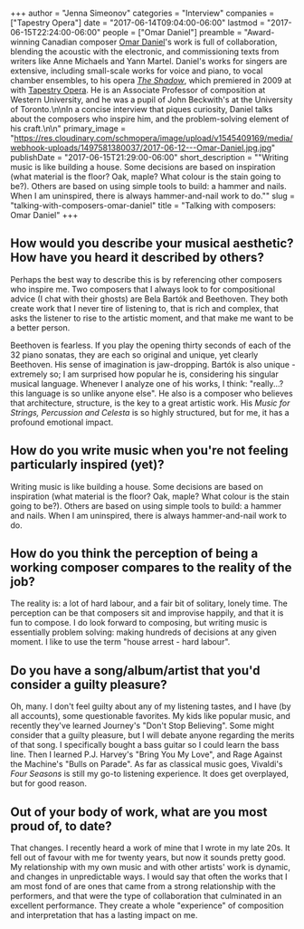 +++
author = "Jenna Simeonov"
categories = "Interview"
companies = ["Tapestry Opera"]
date = "2017-06-14T09:04:00-06:00"
lastmod = "2017-06-15T22:24:00-06:00"
people = ["Omar Daniel"]
preamble = "Award-winning Canadian composer [Omar Daniel](/scene/people/omar-daniel/)'s work is full of collaboration, blending the acoustic with the electronic, and commissioning texts from writers like Anne Michaels and Yann Martel. Daniel's works for singers are extensive, including small-scale works for voice and piano, to vocal chamber ensembles, to his opera [*The Shadow*](https://tapestryopera.com/the-shadow-2009/), which premiered in 2009 at with [Tapestry Opera](/scene/companies/tapestry-opera/). He is an Associate Professor of composition at Western University, and he was a pupil of John Beckwith's at the University of Toronto.\n\nIn a concise interview that piques curiosity, Daniel talks about the composers who inspire him, and the problem-solving element of his craft.\n\n"
primary_image = "https://res.cloudinary.com/schmopera/image/upload/v1545409169/media/webhook-uploads/1497581380037/2017-06-12---Omar-Daniel.jpg.jpg"
publishDate = "2017-06-15T21:29:00-06:00"
short_description = "&quot;Writing music is like building a house. Some decisions are based on inspiration (what material is the floor? Oak, maple? What colour is the stain going to be?). Others are based on using simple tools to build: a hammer and nails. When I am uninspired, there is always hammer-and-nail work to do.&quot;"
slug = "talking-with-composers-omar-daniel"
title = "Talking with composers: Omar Daniel"
+++

## How would you describe your musical aesthetic? How have you heard it described by others?

Perhaps the best way to describe this is by referencing other composers who inspire me.  Two composers that I always look to for compositional advice (I chat with their ghosts) are Bela Bartók and Beethoven.  They both create work that I never tire of listening to, that is rich and complex, that asks the listener to rise to the artistic moment, and that make me want to be a better person.  

Beethoven is fearless.  If you play the opening thirty seconds of each of the 32 piano sonatas, they are each so original and unique, yet clearly Beethoven.  His sense of imagination is jaw-dropping.  Bartók is also unique - extremely so;  I am surprised how popular he is, considering his singular musical language.  Whenever I analyze one of his works, I think: "really...? this language is so unlike anyone else".  He also is a composer who believes that architecture, structure, is the key to a great artistic work.  His *Music for Strings, Percussion and Celesta* is so highly structured, but for me, it has a profound emotional impact.

## How do you write music when you're not feeling particularly inspired (yet)?

Writing music is like building a house.  Some decisions are based on inspiration (what material is the floor?  Oak, maple? What colour is the stain going to be?).   Others are based on using simple tools to build:  a hammer and nails.  When I am uninspired, there is always hammer-and-nail work to do.

## How do you think the perception of being a working composer compares to the reality of the job?

The reality is: a lot of hard labour, and a fair bit of solitary, lonely time.  The perception can be that composers sit and improvise happily, and that it is fun to compose.  I do look forward to composing, but writing music is essentially problem solving:  making hundreds of decisions at any given moment. I like to use the term "house arrest - hard labour".

## Do you have a song/album/artist that you'd consider a guilty pleasure?

Oh, many. I don't feel guilty about any of my listening tastes, and I have (by all accounts), some questionable favorites.  My kids like popular music, and recently they've learned Journey's "Don't Stop Believing".  Some might consider that a guilty pleasure, but I will debate anyone regarding the merits of that song.  I specifically bought a bass guitar so I could learn the bass line. Then I learned P.J. Harvey's "Bring You My Love", and Rage Against the Machine's "Bulls on Parade".  As far as classical music goes, Vivaldi's *Four Seasons* is still my go-to listening experience.  It does get overplayed, but for good reason.  

## Out of your body of work, what are you most proud of, to date?

That changes.  I recently heard a work of mine that I wrote in my late 20s.  It fell out of favour with me for twenty years, but now it sounds pretty good.  My relationship with my own music and with other artists' work is dynamic, and changes in unpredictable ways.  I would say that often the works that I am most fond of are ones that came from a strong relationship with the performers, and that were the type of collaboration that culminated in an excellent performance.  They create a whole "experience" of composition and interpretation that has a lasting impact on me.
